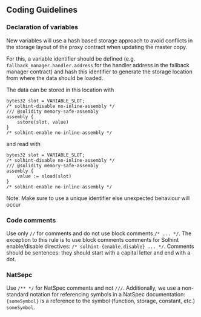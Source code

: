 ## Coding Guidelines

### Declaration of variables

New variables will use a hash based storage approach to avoid conflicts in the storage layout of the proxy contract when updating the master copy.

For this, a variable identifier should be defined (e.g. `fallback_manager.handler.address` for the handler address in the fallback manager contract) and hash this identifier to generate the storage location from where the data should be loaded.

The data can be stored in this location with

```
bytes32 slot = VARIABLE_SLOT;
/* solhint-disable no-inline-assembly */
/// @solidity memory-safe-assembly
assembly {
    sstore(slot, value)
}
/* solhint-enable no-inline-assembly */
```

and read with

```
bytes32 slot = VARIABLE_SLOT;
/* solhint-disable no-inline-assembly */
/// @solidity memory-safe-assembly
assembly {
    value := sload(slot)
}
/* solhint-enable no-inline-assembly */
```

Note: Make sure to use a unique identifier else unexpected behaviour will occur

### Code comments

Use only `//` for comments and do not use block comments `/* ... */`. The exception to this rule is to use block comments comments for Solhint enable/disable directives: `/* solhint-{enable,disable} ... */`. Comments should be sentences: they should start with a capital letter and end with a dot.

### NatSepc

Use `/** */` for NatSpec comments and not `///`. Additionally, we use a non-standard notation for referencing symbols in a NatSpec documentation: `{someSymbol}` is a reference to the symbol (function, storage, constant, etc.) `someSymbol`.
